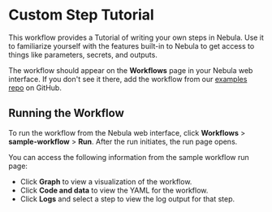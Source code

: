 # Custom Step Tutorial

This workflow provides a Tutorial of writing your own steps in Nebula. Use it to familiarize yourself 
with the features built-in to Nebula to get access to things like parameters, secrets, and outputs. 

The workflow should appear on the **Workflows** page in your Nebula web interface. If you don't see it there, add the workflow from our [examples repo](https://github.com/puppetlabs/nebula-workflow-examples/tree/master/example-workflows/sample-workflow) on GitHub.

## Running the Workflow 
To run the workflow from the Nebula web interface, click **Workflows** > **sample-workflow** > **Run**. After the run initiates, the run page opens.

You can access the following information from the sample workflow run page:
-  Click **Graph** to view a visualization of the workflow.
-  Click **Code and data** to view the YAML for the workflow.
-  Click **Logs** and select a step to view the log output for that step.


